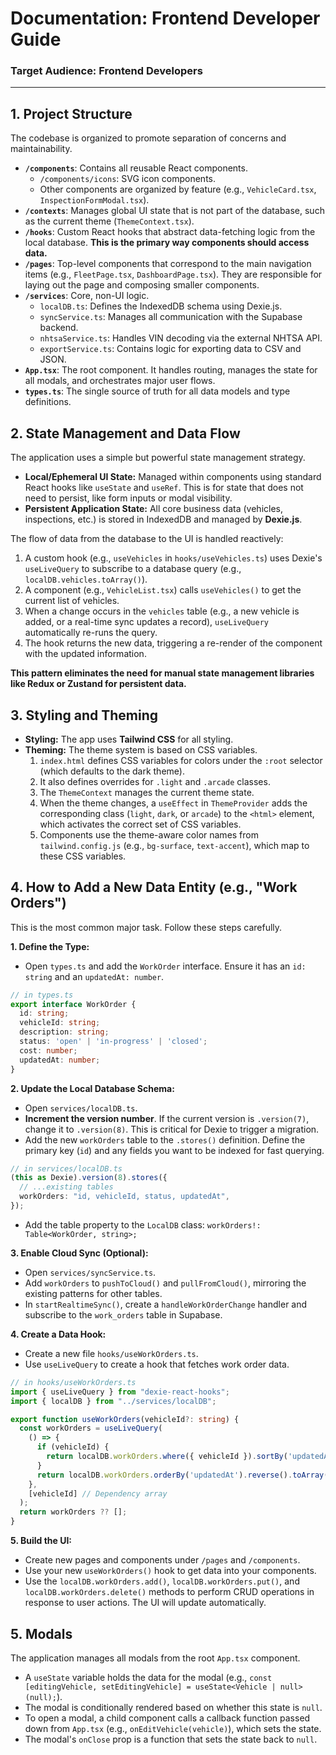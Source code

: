 # Documentation: Frontend Developer Guide

### **Target Audience:** Frontend Developers

---

## 1. Project Structure

The codebase is organized to promote separation of concerns and maintainability.

- **`/components`**: Contains all reusable React components.
  - `/components/icons`: SVG icon components.
  - Other components are organized by feature (e.g., `VehicleCard.tsx`, `InspectionFormModal.tsx`).
- **`/contexts`**: Manages global UI state that is not part of the database, such as the current theme (`ThemeContext.tsx`).
- **`/hooks`**: Custom React hooks that abstract data-fetching logic from the local database. **This is the primary way components should access data.**
- **`/pages`**: Top-level components that correspond to the main navigation items (e.g., `FleetPage.tsx`, `DashboardPage.tsx`). They are responsible for laying out the page and composing smaller components.
- **`/services`**: Core, non-UI logic.
  - `localDB.ts`: Defines the IndexedDB schema using Dexie.js.
  - `syncService.ts`: Manages all communication with the Supabase backend.
  - `nhtsaService.ts`: Handles VIN decoding via the external NHTSA API.
  - `exportService.ts`: Contains logic for exporting data to CSV and JSON.
- **`App.tsx`**: The root component. It handles routing, manages the state for all modals, and orchestrates major user flows.
- **`types.ts`**: The single source of truth for all data models and type definitions.

## 2. State Management and Data Flow

The application uses a simple but powerful state management strategy.

- **Local/Ephemeral UI State:** Managed within components using standard React hooks like `useState` and `useRef`. This is for state that does not need to persist, like form inputs or modal visibility.
- **Persistent Application State:** All core business data (vehicles, inspections, etc.) is stored in IndexedDB and managed by **Dexie.js**.

The flow of data from the database to the UI is handled reactively:

1.  A custom hook (e.g., `useVehicles` in `hooks/useVehicles.ts`) uses Dexie's `useLiveQuery` to subscribe to a database query (e.g., `localDB.vehicles.toArray()`).
2.  A component (e.g., `VehicleList.tsx`) calls `useVehicles()` to get the current list of vehicles.
3.  When a change occurs in the `vehicles` table (e.g., a new vehicle is added, or a real-time sync updates a record), `useLiveQuery` automatically re-runs the query.
4.  The hook returns the new data, triggering a re-render of the component with the updated information.

**This pattern eliminates the need for manual state management libraries like Redux or Zustand for persistent data.**

## 3. Styling and Theming

- **Styling:** The app uses **Tailwind CSS** for all styling.
- **Theming:** The theme system is based on CSS variables.
  1.  `index.html` defines CSS variables for colors under the `:root` selector (which defaults to the dark theme).
  2.  It also defines overrides for `.light` and `.arcade` classes.
  3.  The `ThemeContext` manages the current theme state.
  4.  When the theme changes, a `useEffect` in `ThemeProvider` adds the corresponding class (`light`, `dark`, or `arcade`) to the `<html>` element, which activates the correct set of CSS variables.
  5.  Components use the theme-aware color names from `tailwind.config.js` (e.g., `bg-surface`, `text-accent`), which map to these CSS variables.

## 4. How to Add a New Data Entity (e.g., "Work Orders")

This is the most common major task. Follow these steps carefully.

**1. Define the Type:**
- Open `types.ts` and add the `WorkOrder` interface. Ensure it has an `id: string` and an `updatedAt: number`.

```typescript
// in types.ts
export interface WorkOrder {
  id: string;
  vehicleId: string;
  description: string;
  status: 'open' | 'in-progress' | 'closed';
  cost: number;
  updatedAt: number;
}
```

**2. Update the Local Database Schema:**
- Open `services/localDB.ts`.
- **Increment the version number**. If the current version is `.version(7)`, change it to `.version(8)`. This is critical for Dexie to trigger a migration.
- Add the new `workOrders` table to the `.stores()` definition. Define the primary key (`id`) and any fields you want to be indexed for fast querying.

```typescript
// in services/localDB.ts
(this as Dexie).version(8).stores({
  // ...existing tables
  workOrders: "id, vehicleId, status, updatedAt",
});
```
- Add the table property to the `LocalDB` class: `workOrders!: Table<WorkOrder, string>;`

**3. Enable Cloud Sync (Optional):**
- Open `services/syncService.ts`.
- Add `workOrders` to `pushToCloud()` and `pullFromCloud()`, mirroring the existing patterns for other tables.
- In `startRealtimeSync()`, create a `handleWorkOrderChange` handler and subscribe to the `work_orders` table in Supabase.

**4. Create a Data Hook:**
- Create a new file `hooks/useWorkOrders.ts`.
- Use `useLiveQuery` to create a hook that fetches work order data.

```typescript
// in hooks/useWorkOrders.ts
import { useLiveQuery } from "dexie-react-hooks";
import { localDB } from "../services/localDB";

export function useWorkOrders(vehicleId?: string) {
  const workOrders = useLiveQuery(
    () => {
      if (vehicleId) {
        return localDB.workOrders.where({ vehicleId }).sortBy('updatedAt');
      }
      return localDB.workOrders.orderBy('updatedAt').reverse().toArray();
    },
    [vehicleId] // Dependency array
  );
  return workOrders ?? [];
}
```

**5. Build the UI:**
- Create new pages and components under `/pages` and `/components`.
- Use your new `useWorkOrders()` hook to get data into your components.
- Use the `localDB.workOrders.add()`, `localDB.workOrders.put()`, and `localDB.workOrders.delete()` methods to perform CRUD operations in response to user actions. The UI will update automatically.

## 5. Modals

The application manages all modals from the root `App.tsx` component.
- A `useState` variable holds the data for the modal (e.g., `const [editingVehicle, setEditingVehicle] = useState<Vehicle | null>(null);`).
- The modal is conditionally rendered based on whether this state is `null`.
- To open a modal, a child component calls a callback function passed down from `App.tsx` (e.g., `onEditVehicle(vehicle)`), which sets the state.
- The modal's `onClose` prop is a function that sets the state back to `null`.
